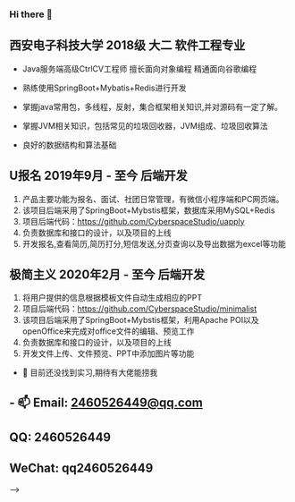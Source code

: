 ### Hi there 👋

<!--
**guoshusong/guoshusong** is a ✨ _special_ ✨ repository because its `README.md` (this file) appears on your GitHub profile.-->


## 西安电子科技大学 2018级 大二 软件工程专业

- Java服务端高级CtrlCV工程师 擅长面向对象编程 精通面向谷歌编程

- 熟练使用SpringBoot+Mybatis+Redis进行开发

- 掌握java常用包，多线程，反射，集合框架相关知识,并对源码有一定了解。

- 掌握JVM相关知识，包括常见的垃圾回收器，JVM组成、垃圾回收算法

- 良好的数据结构和算法基础


## U报名 2019年9月 - 至今   后端开发

1. 产品主要功能为报名、面试、社团日常管理，有微信小程序端和PC网页端。
2. 该项目后端采用了SpringBoot+Mybstis框架，数据库采用MySQL+Redis
3. 项目后端代码：https://github.com/CyberspaceStudio/uapply
4. 负责数据库和接口的设计，以及项目的上线
5. 开发报名,查看简历,简历打分,短信发送,分页查询以及导出数据为excel等功能

## 极简主义 2020年2月 - 至今 后端开发

1. 将用户提供的信息根据模板文件自动生成相应的PPT
2. 项目后端代码：https://github.com/CyberspaceStudio/minimalist
3. 该项目后端采用了SpringBoot+Mybstis框架，利用Apache POI以及openOffice来完成对office文件的编辑、预览工作
4. 负责数据库和接口的设计，以及项目的上线
5. 开发文件上传、文件预览、PPT中添加图片等功能



- 🔭 目前还没找到实习,期待有大佬能捞我

## - 📫 Email: 2460526449@qq.com

##      QQ: 2460526449

##      WeChat: qq2460526449
-->


